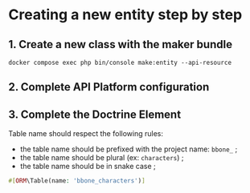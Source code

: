 # Creating a new entity step by step

## 1. Create a new class with the maker bundle

```shell
docker compose exec php bin/console make:entity --api-resource
```

## 2. Complete API Platform configuration

## 3. Complete the Doctrine Element

Table name should respect the following rules:
* the table name should be prefixed with the project name: `bbone_` ;
* the table name should be plural (ex: `characters`) ;
* the table name should be in snake case ;

```php
#[ORM\Table(name: 'bbone_characters')]
```

